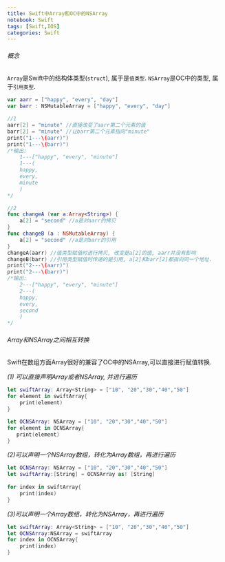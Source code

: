 ```yaml
---
title: Swift中Array和OC中的NSArray
notebook: Swift
tags: [Swift,IOS]
categories: Swift
---
```

###### 概念
`Array`是Swift中的结构体类型(`struct`), 属于是`值类型`. 
`NSArray`是OC中的类型, 属于`引用类型`.

```swift
var aarr = ["happy", "every", "day"]
var barr : NSMutableArray = ["happy", "every", "day"]

//1
aarr[2] = "minute" //直接改变了aarr第二个元素的值
barr[2] = "minute" //让barr第二个元素指向"minute"
print("1---\(aarr)")
print("1---\(barr)")
/*输出:
    1---["happy", "every", "minute"]
    1---(
    happy,
    every,
    minute
    )
*/

//2
func changeA (var a:Array<String>) {
    a[2] = "second" //a是对aarr的拷贝
}
func changeB (a : NSMutableArray) {
    a[2] = "second" //a是对barr的引用
}
changeA(aarr) //值类型赋值时进行拷贝, 改变是a[2]的值, aarr并没有影响
changeB(barr) //引用类型赋值时传递的是引用, a[2]和barr[2]都指向同一个地址.
print("2---\(aarr)")
print("2---\(barr)")
/*输出:
    2---["happy", "every", "minute"]
    2---(
    happy,
    every,
    second
    )
*/
```

###### Array和NSArray之间相互转换
Swift在数组方面Array很好的兼容了OC中的NSArray,可以直接进行赋值转换.

*(1) 可以直接声明Array或者NSArray, 并进行遍历*

```swift
let swiftArray: Array<String> = ["10", "20","30","40","50"]  
for element in swiftArray{  
    print(element)  
} 

let OCNSArray: NSArray = ["10", "20","30","40","50"]  
for element in OCNSArray{  
   print(element)  
} 
```

*(2)可以声明一个NSArray数组，转化为Array数组，再进行遍历*

```swift
let OCNSArray: NSArray = ["10", "20","30","40","50"]  
let swiftArray:[String] = OCNSArray as! [String]  
   
for index in swiftArray{  
    print(index)  
} 
```

*(3)可以声明一个Array数组，转化为NSArray，再进行遍历*

```swift
let swiftArray: Array<String> = ["10", "20","30","40","50"]  
let OCNSArray:NSArray = swiftArray  
for index in OCNSArray{  
    print(index)  
}
```